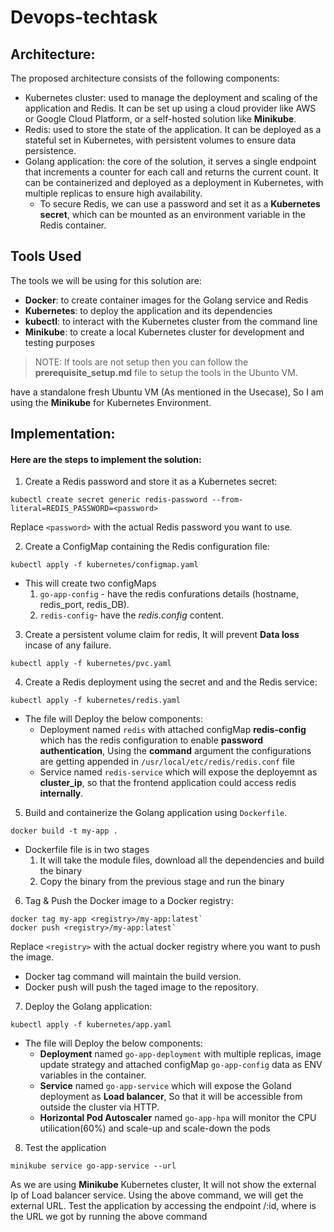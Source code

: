 # Devops-techtask

## Architecture:
The proposed architecture consists of the following components:

* Kubernetes cluster: used to manage the deployment and scaling of the application and Redis. It can be set up using a cloud provider like AWS or Google Cloud Platform, or a self-hosted solution like **Minikube**.
* Redis: used to store the state of the application. It can be deployed as a stateful set in Kubernetes, with persistent volumes to ensure data persistence.
* Golang application: the core of the solution, it serves a single endpoint that increments a counter for each call and returns the current count. It can be containerized and deployed as a deployment in Kubernetes, with multiple replicas to ensure high availability.
    * To secure Redis, we can use a password and set it as a **Kubernetes secret**, which can be mounted as an environment variable in the Redis container.


## Tools Used

The tools we will be using for this solution are:
* **Docker**: to create container images for the Golang service and Redis
* **Kubernetes**: to deploy the application and its dependencies
* **kubectl**: to interact with the Kubernetes cluster from the command line
* **Minikube**: to create a local Kubernetes cluster for development and testing purposes

> NOTE: If tools are not setup then you can follow the **prerequisite_setup.md** file to setup the tools in the Ubunto VM.


 have a standalone fresh Ubuntu VM (As mentioned in the Usecase), So I am using the **Minikube** for Kubernetes Environment.
 
## Implementation:

#### Here are the steps to implement the solution:

1. Create a Redis password and store it as a Kubernetes secret:

`kubectl create secret generic redis-password --from-literal=REDIS_PASSWORD=<password>`

Replace `<password>` with the actual Redis password you want to use.

2. Create a ConfigMap containing the Redis configuration file:

`kubectl apply -f kubernetes/configmap.yaml`

* This will create two configMaps
    1. `go-app-config` - have the redis confurations details (hostname, redis_port, redis_DB).
    2. `redis-config`- have the _redis.config_ content.

3. Create a persistent volume claim for redis, It will prevent **Data loss** incase of any failure.

`kubectl apply -f kubernetes/pvc.yaml`

4. Create a Redis deployment using the secret and and the Redis service:

`kubectl apply -f kubernetes/redis.yaml`

- The file will Deploy the below components:
    * Deployment named `redis` with attached configMap **redis-config** which has the redis configuration to enable **password authentication**, Using the **command** argument the configurations are getting appended in `/usr/local/etc/redis/redis.conf` file
    * Service named `redis-service` which will expose the deployemnt as **cluster_ip**, so that the frontend application could access redis **internally**. 

5. Build and containerize the Golang application using `Dockerfile`.

`docker build -t my-app .`

* Dockerfile file is in two stages
    1. It will take the module files, download all the dependencies and build the binary 
    2. Copy the binary from the previous stage and run the binary

6. Tag & Push the Docker image to a Docker registry:

```
docker tag my-app <registry>/my-app:latest`
docker push <registry>/my-app:latest`
```
Replace `<registry>` with the actual docker registry where you want to push the image.
* Docker tag command will maintain the build version.
* Docker push will push the taged image to the repository.

7. Deploy the Golang application:

`kubectl apply -f kubernetes/app.yaml`

* The file will Deploy the below components:
    * **Deployment** named `go-app-deployment` with multiple replicas, image update strategy and attached configMap `go-app-config` data as ENV variables in the container. 
    * **Service** named `go-app-service` which will expose the Goland deployment as **Load balancer**, So that it will be accessible from outside the cluster via HTTP.
    * **Horizontal Pod Autoscaler** named `go-app-hpa` will monitor the CPU utilication(60%) and scale-up and scale-down the pods

8. Test the application

`minikube service go-app-service --url`

As we are using **Minikube** Kubernetes cluster, It will not show the external Ip of Load balancer service. Using the above command, we will get the external URL.
Test the application by accessing the endpoint <external-url>/:id, where <external-url> is the URL we got by running the above command


